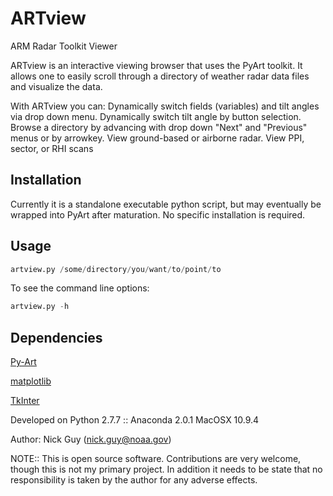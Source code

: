 ARTview
=======

ARM Radar Toolkit Viewer

ARTview is an interactive viewing browser that uses the PyArt toolkit.  It allows one to easily scroll through a directory of weather radar data files and visualize the data.  

With ARTview you can:
    Dynamically switch fields (variables) and tilt angles via drop down menu.
  Dynamically switch tilt angle by button selection.
  Browse a directory by advancing with drop down "Next" and "Previous" menus or by arrowkey.
  View ground-based or airborne radar.
  View PPI, sector, or RHI scans
  
## Installation
Currently it is a standalone executable python script, but may eventually be wrapped into PyArt after maturation.
No specific installation is required.

## Usage
```python
artview.py /some/directory/you/want/to/point/to
```
To see the command line options:
```python
artview.py -h
```

## Dependencies
[Py-Art](https://github.com/ARM-DOE/pyart)

[matplotlib](http://matplotlib.org)

[TkInter](https://wiki.python.org/moin/TkInter)

Developed on Python 2.7.7 :: Anaconda 2.0.1 
MacOSX 10.9.4

Author: Nick Guy (nick.guy@noaa.gov)

NOTE:: This is open source software.  Contributions are very welcome, though this is not my primary project.  In addition it needs to be state that no responsibility is taken by the author for any adverse effects.
